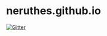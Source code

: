 # neruthes.github.io

[![Gitter](https://badges.gitter.im/neruthes-github-io/community.svg)](https://gitter.im/neruthes-github-io/community?utm_source=badge&utm_medium=badge&utm_campaign=pr-badge&utm_content=badge)